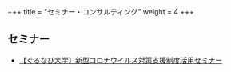 +++
title = "セミナー・コンサルティング"
weight = 4
+++

## セミナー

- [【ぐるなび大学】新型コロナウイルス対策支援制度活用セミナー](https://www.youtube.com/playlist?list=PL4_jnCzw_agYzs6kkGchgkmWzmAQjYC0I)
